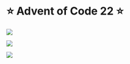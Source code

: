 # ⭐️ Advent of Code 22 ⭐️

![](https://img.shields.io/badge/day%20📅-21-blue)
  
![](https://img.shields.io/badge/stars%20⭐-19-yellow)
  
![](https://img.shields.io/badge/days%20completed-9-red)
